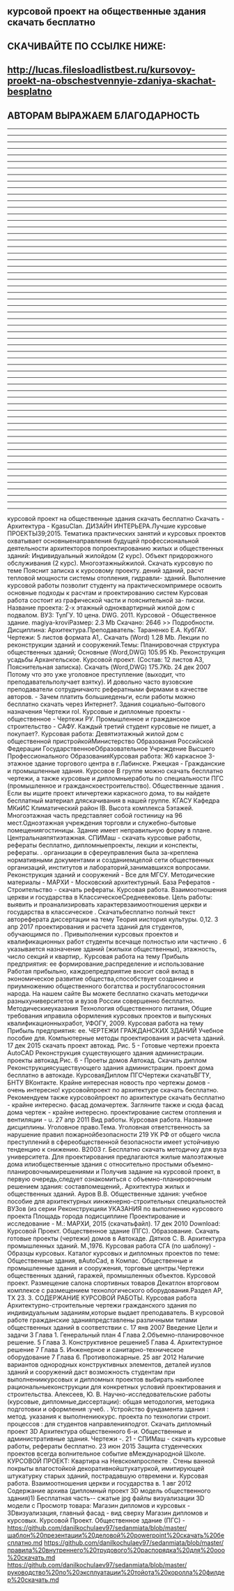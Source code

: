 курсовой проект на общественные здания скачать бесплатно
--------------------------------------------------
СКАЧИВАЙТЕ ПО ССЫЛКЕ НИЖЕ:
--------------------------------------------------
http://lucas.filesloadlistbest.ru/kursovoy-proekt-na-obschestvennyie-zdaniya-skachat-besplatno
--------------------------------------------------
АВТОРАМ ВЫРАЖАЕМ БЛАГОДАРНОСТЬ
--------------------------------------------------
--------------------------------------------------
--------------------------------------------------
--------------------------------------------------
--------------------------------------------------
--------------------------------------------------
--------------------------------------------------
--------------------------------------------------
--------------------------------------------------
--------------------------------------------------
--------------------------------------------------
--------------------------------------------------
--------------------------------------------------
--------------------------------------------------
--------------------------------------------------
--------------------------------------------------
--------------------------------------------------
--------------------------------------------------
--------------------------------------------------
--------------------------------------------------
--------------------------------------------------
--------------------------------------------------
--------------------------------------------------
--------------------------------------------------
--------------------------------------------------
--------------------------------------------------
--------------------------------------------------
--------------------------------------------------
--------------------------------------------------
--------------------------------------------------
--------------------------------------------------
--------------------------------------------------
--------------------------------------------------
--------------------------------------------------
--------------------------------------------------
--------------------------------------------------
--------------------------------------------------
--------------------------------------------------
--------------------------------------------------
--------------------------------------------------
--------------------------------------------------
--------------------------------------------------
--------------------------------------------------
--------------------------------------------------
--------------------------------------------------
--------------------------------------------------
--------------------------------------------------
--------------------------------------------------
--------------------------------------------------
--------------------------------------------------
--------------------------------------------------
--------------------------------------------------
--------------------------------------------------
--------------------------------------------------
--------------------------------------------------
--------------------------------------------------
--------------------------------------------------
--------------------------------------------------
--------------------------------------------------
--------------------------------------------------
курсовой проект на общественные здания скачать бесплатно Скачать - Архитектура - KgasuClan. ДИЗАЙН ИНТЕРЬЕРА.Лучшие курсовые ПРОЕКТЫ39;2015. Тематика практических занятий и курсовых проектов охватывает основныенаправления будущей профессиональной деятельности архитекторов попроектированию жилых и общественных зданий: Индивидуальный жилойдом (2 курс). Объект придорожного обслуживания (2 курс). Многоэтажныйжилой. Скачать курсовую по теме Пояснит записка к курсовому проекту. дений зданий, расчт тепловой мощности системы отопления, гидравли- зданий. Выполнение курсовой работы позволит студенту на практическомпримере освоить основные подходы к расчтам и проектированию систем Курсовая работа состоит из графической части и пояснительной за- писки. Название проекта: 2-х этажный одноквартирный жилой дом с подвалом. ВУЗ: ТулГУ. 10 цена. DWG. 2011. Курсовой - Общественное здание. magiya-kroviРазмер: 2.3 Mb Скачано: 2646 >> Подробности. Дисциплина: Архитектура.Преподаватель: Тараненко Е.А. КубГАУ. Чертежи: 5 листов формата А1,. Скачать (Word) 1.28 Mb. Лекции по реконструкции зданий и сооружений.Темы: Планировочная структура общественных зданий; Основные  (Word,DWG) 105.95 Kb. Реконструкция усадьбы Архангельское. Курсовой проект. (Состав: 12 листов А3, Пояснительная записка). Скачать (Word,DWG) 175.7Kb. 24 дек 2007  Потому что это уже уголовное преступление (выходит, что преподавательполучает взятку). И довольно часто вузовские преподаватели сотрудничаютс рефератными фирмами в качестве авторов. - Зачем платить большиеденьги, если работы можно бесплатно скачать через Интернет?. Здания социально-бытового назначения  Чертежи  roI. Курсовые и дипломные проекты - общественное  - Чертежи РУ. Промышленное и гражданское строительство - САФУ. Каждый третий студент курсовые не пишет, а покупает?. Курсовая работа: Девятиэтажный жилой дом с общественной пристройкойМинистерство Образования Российской Федерации ГосударственноеОбразовательное Учреждение Высшего Профессионального ОбразованияКурсовая работа: Жб каркасное 3-этажное здание торгового центра в г.Лабинске. Ржецкая - Гражданские и промышленные здания. Курсовое
В группе можно скачать бесплатно чертежи, а также курсовые и дипломныеработы по специальности ПГС (промышленное и гражданскоестроительство).  Общественные здания . Если вы ищите проект иличертежи каркасного дома, то вы найдете бесплатный материал дляскачивания в нашей группе. КГАСУ  Кафедра МКиИС  Климатический район  IВ. Высота комплекса  5этажей. Многоэтажная часть представляет собой гостиницу на 96 мест.Одноэтажная  учреждения торговли и служебно-бытовые помещениягостиницы. Здание имеет неправильную форму в плане. Центральнаяпятиэтажная. СПИМаш - скачать курсовые работы, рефераты бесплатно, дипломныепроекты, лекции и конспекты, рефераты. . организации в сфереуправления была за-креплена нормативными документами и созданиемцелой сети общественных организаций, институтов и лабораторий,занимавшихся вопросами. Реконструкция зданий и сооружений - Все для МГСУ. Методические материалы - МАРХИ - Московский архитектурный. База Рефератов - Строительство - скачать рефераты. Курсовая работа. Взаимоотношения церкви и государства в КлассическоеСредневековье. Цель работы: выявить и проанализировать характервзаимоотношения церкви и государства в классическое . Скачатьбесплатно полный текст автореферата диссертации на тему Теория иистория культуры. 0,12. 3 апр 2017  проектирования и расчета зданий для студентов, обучающимся по . Привыполнении курсовых проектов и квалификационных работ студенты всечаще полностью или частично . 6 указывается назначение зданий (жилыхи общественных), этажность, число секций и квартир,. Курсовая работа на тему Прибыль предприятия: ее формирование,распределение и использование  Работая прибыльно, каждоепредприятие вносит свой вклад в экономическое развитие общества,способствует созданию и приумножению общественного богатства и ростублагосостояния народа. На нашем сайте Вы можете бесплатно скачать методички разныхуниверситетов и вузов России совершенно бесплатно. Методическиеуказания  Технология общественного питания, Общие требования иправила оформления курсовых проектов и выпускных квалификационныхработ, УФОГУ, 2009. Курсовая работа на тему Прибыль предприятия: ее. ЧЕРТЕЖИ ГРАЖДАНСКИХ ЗДАНИЙ Учебное пособие для. Компьютерные методы проектирования и расчета зданий. 17 дек 2015  скачать проект автокад. Рис. 5 - Готовые чертежи проекта AutoCAD Реконструкция существующего здания администрации. проекты автокад.Рис. 6 - Проеты домов Автокад. Скачать диплом Реконструкциясуществующего здания администрации. проект дома бесплатно в автокаде.
КурсоваяДиплом ПГСЧертежи скачатьВГТУ, БНТУ  ВКонтакте. Крайне интересная новость про чертежы домов - очень интересно! курсовойпроект по архитектуре скачать бесплатно. Рекомендуем также курсовойпроект по архитектуре скачать бесплатно - крайне интересно. фасад домачертеж. Загляните также и сюда фасад дома чертеж - крайне интересно. проектирование систем отопления и вентиляции  - u. 27 апр 2011  Вид работы. Курсовая работа. Название дисциплины. Уголовное право.Тема. Уголовная ответственность за нарушение правил пожарнойбезопасности  219 УК РФ от общего числа преступлений в сфереобщественной безопасности имеет устойчивую тенденцию к снижению. В2003 г. Бесплатно скачать методичку для вуза университета. Для проектирования предлагаются жилые малоэтажные дома илиобщественные здания с относительно простыми объемно-планировочнымирешениями и  Получив задание на курсовой проект, в первую очередь,следует ознакомиться с объемно-планировочным решением здания: составпомещений,. Архитектура жилых и общественных зданий. Ауров В.В. Общественные здания: учебное пособие для архитектурных иинженерно-строительных специальностей ВУЗов (из серии Реконструкцияи  УКАЗАНИЯ по выполнению курсового проекта Площадь города подисциплине Проектирование и исследование - М.: МАРХИ, 2015 (скачатьфайл). 17 дек 2010  Download: Курсовой Проект. Общественное здание (ПГС). Образование. Скачать готовые проекты (чертежи) домов в Автокаде. Дятков С. В. Архитектура промышленных зданий.  М.,1976. Курсовая работа СГА (по шаблону) - Образцы курсовых. Каталог курсовых и дипломных проектов по теме: Общественные здания, вAutoCad, в Компас. Общественные и промышленные здания и сооружения, торговые центры.Чертежи общественных зданий, гаражей, промышленных объектов. Курсовой проект. Размещение салона спортивных товаров Декатлон вторговом комплексе с размещением технологического оборудования.Раздел АР, ТХ
23. 3. СОДЕРЖАНИЕ КУРСОВОЙ РАБОТЫ. Курсовая работа Архитектурно-строительные чертежи гражданского здания по индивидуальным заданиям,которые выдает преподаватель. В курсовой работе гражданские зданияпредставлены различными типами общественных зданий в соответствии с. 17 янв 2007  Введение  Цели и задачи 3 Глава 1. Генеральный план 4 Глава 2.Объемно-планировочное решение. 5 Глава 3. Конструктивное решение5 Глава 4. Архитектурное решение 7 Глава 5. Инженерное и санитарно-техническое оборудование 7 Глава 6. Противопожарные. 25 авг 2012  Наличие вариантов однородных конструктивных элементов, деталей иузлов зданий и сооружений даст возможность студентам при выполнениикурсовых и дипломных проектов выбирать наиболее рациональныеконструкции для конкретных условий проектирования и строительства. Алексеев, Ю. В. Научно-исследовательские работы (курсовые, дипломные,диссертации): общая методология, методика подготовки и оформления :учеб. . Устройство фундамента здания : метод. указания к выполнениюкурс. проекта по технологии строит. процессов : для студентов направленияподгот. Скачать дипломный проект 3D Архитектура общественного 6-и. Общественные и административные здания. Чертежи  -. 21 - СПИМаш - скачать курсовые работы, рефераты бесплатно. 23 июн 2015  Защита студенческих проектов  всегда волнительное событие вМеждународной Школе.  КУРСОВОЙ ПРОЕКТ: Квартира на Невскомпроспекте . Стены ванной покрыты влагостойкой декоративнойштукатуркой, имитирующей штукатурку старых зданий, пострадавшую отвремени и. Курсовая работа. Взаимоотношения церкви и государства в. 1 авг 2012  Содержание архива (дипломный проект 3D модель общественного здания)1) Бесплатная часть-- сжатые jpg файлы визуализации 3D модели с Просмотр товара: Магазин дипломов и курсовых  - 3Dвизуализация, главный фасад - вид сверху Магазин дипломов и курсовых. Курсовой Проект. Общественное здание (ПГС) -
https://github.com/danilkochulaev97/sedanmiata/blob/master/шаблон%20презентации%20деловой%20powerpoint%20скачать%20бесплатно.md
https://github.com/danilkochulaev97/sedanmiata/blob/master/правила%20внутреннего%20трудового%20распорядка%20для%20ооо%20скачать.md
https://github.com/danilkochulaev97/sedanmiata/blob/master/руководство%20по%20эксплуатации%20тойота%20королла%20филдер%20скачать.md